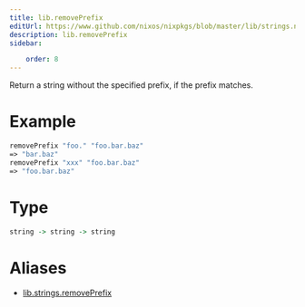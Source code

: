```yaml
---
title: lib.removePrefix
editUrl: https://www.github.com/nixos/nixpkgs/blob/master/lib/strings.nix#L898C5
description: lib.removePrefix
sidebar:

    order: 8
---
```


Return a string without the specified prefix, if the prefix matches.

# Example

```nix
removePrefix "foo." "foo.bar.baz"
=> "bar.baz"
removePrefix "xxx" "foo.bar.baz"
=> "foo.bar.baz"
```

# Type

```haskell
string -> string -> string
```


# Aliases

- [lib.strings.removePrefix](./reference/lib/strings/lib-strings-removePrefix)



